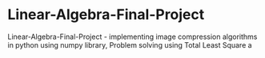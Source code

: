 # Linear-Algebra-Final-Project
Linear-Algebra-Final-Project - implementing image compression algorithms in python using numpy library, Problem solving using Total Least Square a
